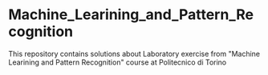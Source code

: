# Machine_Learining_and_Pattern_Recognition

This repository contains solutions about Laboratory exercise from "Machine Learining and Pattern Recognition" course at Politecnico di Torino